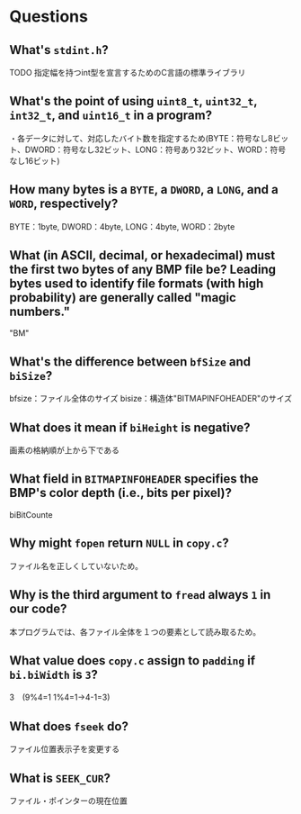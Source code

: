 # Questions

## What's `stdint.h`?

TODO
指定幅を持つint型を宣言するためのC言語の標準ライブラリ

## What's the point of using `uint8_t`, `uint32_t`, `int32_t`, and `uint16_t` in a program?

・各データに対して、対応したバイト数を指定するため(BYTE：符号なし8ビット、DWORD：符号なし32ビット、LONG：符号あり32ビット、WORD：符号なし16ビット)

## How many bytes is a `BYTE`, a `DWORD`, a `LONG`, and a `WORD`, respectively?

BYTE：1byte, DWORD：4byte, LONG：4byte, WORD：2byte

## What (in ASCII, decimal, or hexadecimal) must the first two bytes of any BMP file be? Leading bytes used to identify file formats (with high probability) are generally called "magic numbers."

"BM"

## What's the difference between `bfSize` and `biSize`?

bfsize：ファイル全体のサイズ
bisize：構造体"BITMAPINFOHEADER"のサイズ

## What does it mean if `biHeight` is negative?

画素の格納順が上から下である

## What field in `BITMAPINFOHEADER` specifies the BMP's color depth (i.e., bits per pixel)?

biBitCounte

## Why might `fopen` return `NULL` in `copy.c`?

ファイル名を正しくしていないため。


## Why is the third argument to `fread` always `1` in our code?

本プログラムでは、各ファイル全体を１つの要素として読み取るため。

## What value does `copy.c` assign to `padding` if `bi.biWidth` is `3`?

3　(9%4=1 1%4=1→4-1=3)

## What does `fseek` do?

ファイル位置表示子を変更する

## What is `SEEK_CUR`?

ファイル・ポインターの現在位置
